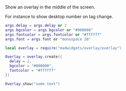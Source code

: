 Show an overlay in the middle of the screen.

For instance to show desktop number on tag change.

```lua
args.delay = args.delay or 2
args.bgcolor = args.bgcolor or "#000000"
args.fontcolor = args.fontcolor or "#ffffff"
args.font = args.font or "monospace 20"
```

```lua
local overlay = require("madwidgets/overlay/overlay")

Overlay = overlay.create({
  delay = 2,
  bgcolor = "#000000",
  fontcolor = "#ffffff"
})

Overlay.show("some text")
```